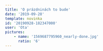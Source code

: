 ```yaml
---
title: 'O prázdninách to bude'
date: '2019-09-28'
template: novinka
id: '20190928-182347000'
user: 'Ota'
pictures:
    - name: '1569687795960_nearly-done.jpg'
      ratio: '6'
---
```


